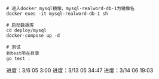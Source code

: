 
```
# 进入docker mysql镜像，mysql-realword-db-1为镜像名
docker exec -it mysql-realword-db-1 sh
```

```
# 启动数据库
cd deploy/mysql
docker-compose up -d
```

```
# 测试
到test所在目录
go test .

```
进度：3/6 05 3:00
进度：3/13 05 34:47
进度：3/14 06 19:03
